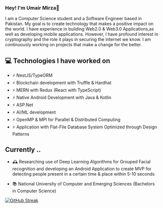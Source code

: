 ### Hey! I'm Umair Mirza👋

I am a Computer Science student and a Software Engineer based in Pakistan. My goal is to create technology that makes a positive impact on the world. I have experience in building Web2.0 & Web3.0 Applications,as well as developing mobile applications. However, I have profound interest in cryptography and the role it plays in securing the internet we know. I am continuously working on projects that make a change for the better.



## 💻 Technologies I have worked on
- ⚡ NestJS/TypeORM
- ⚡ Blockchain development with Truffle & Hardhat
- ⚡ MERN with Redux (React with TypeScript)
- ⚡ Native Android Development with Java & Kotlin
- ⚡ ASP.Net
- ⚡ AI/ML development
- ⚡ OpenMP & MPI for Parallel & Distributed Computing 
- ⚡ Application with Flat-File Database System Optimized through Design Patterns

## Currently ..

- 🕰 Researching use of Deep Learning Algorithms for Grouped Facial recognition and developing an Android Application to create MVP for detecting people present in a certain time & place within 5-10 seconds 

- 📚 National University of Computer and Emerging Sciences (Bachelors in Computer Science) 


[![GitHub Streak](https://streak-stats.demolab.com?user=UmairMirza1&theme=dark&hide_border=true)](https://git.io/streak-stats)
<!--
**UmairMirza1/UmairMirza1** is a ✨ _special_ ✨ repository because its `README.md` (this file) appears on your GitHub profile.

Here are some ideas to get you started:

- 🔭 I’m currently working on ...
- 🌱 I’m currently learning ...
- 👯 I’m looking to collaborate on ...
- 🤔 I’m looking for help with ...
- 💬 Ask me about ...
- 📫 How to reach me: ...
- 😄 Pronouns: ...
- ⚡ Fun fact: ...
-->
